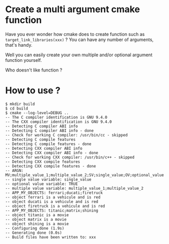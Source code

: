 # Create a multi argument cmake function

Have you ever wonder how cmake does to create function such as
`target_link_libraries(xxx)` ? You can have any number of arguments,
that's handy.

Well you can easily create your own multiple and/or optional argument
function yourself.

Who doesn't like function ?

# How to use ?

```
$ mkdir build
$ cd build
$ cmake --log-level=DEBUG ..
-- The C compiler identification is GNU 9.4.0
-- The CXX compiler identification is GNU 9.4.0
-- Detecting C compiler ABI info
-- Detecting C compiler ABI info - done
-- Check for working C compiler: /usr/bin/cc - skipped
-- Detecting C compile features
-- Detecting C compile features - done
-- Detecting CXX compiler ABI info
-- Detecting CXX compiler ABI info - done
-- Check for working CXX compiler: /usr/bin/c++ - skipped
-- Detecting CXX compile features
-- Detecting CXX compile features - done
-- ARGN: MV;multiple_value_1;multiple_value_2;SV;single_value;OV;optional_value
-- single value variable: single_value
-- optional value variable: TRUE
-- multiple value variable: multiple_value_1;multiple_value_2
-- APP_MY_OBJECTS: ferrari;ducati;firetruck
-- object ferrari is a vehicule and is red
-- object ducati is a vehicule and is red
-- object firetruck is a vehicule and is red
-- APP_MY_OBJECTS: titanic;matrix;shining
-- object titanic is a movie
-- object matrix is a movie
-- object shining is a movie
-- Configuring done (1.9s)
-- Generating done (0.0s)
-- Build files have been written to: xxx
```